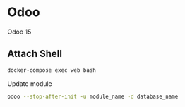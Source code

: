 # Odoo

Odoo 15

## Attach Shell

```bash
docker-compose exec web bash
```

Update module

```bash
odoo --stop-after-init -u module_name -d database_name
```
